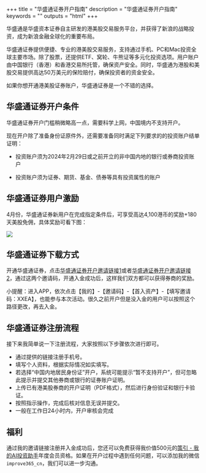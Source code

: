 +++
title = "华盛通证券开户指南"
description = "华盛通证券开户指南"
keywords = ""
outputs = "html"
+++

华盛通是华盛资本证券自主研发的港美股交易服务平台，并获得了新浪的战略投资，成为新浪金融全球化的重要布局。

华盛通证券提供便捷、专业的港美股交易服务，支持通过手机、PC和Mac投资全球主要市场。除了股票，还提供ETF、窝轮、牛熊证等多元化投资选项。用户账户由中国银行（香港）和香港交易所托管，确保资产安全。同时，华盛通为港股和美股交易提供高达50万美元的保险赔付，确保投资者的资金安全。

如果你想开通港美股证券账户，华盛通证券是一个不错的选择。

## 华盛通证券开户条件

华盛通证券开户门槛稍微略高一点，需要科学上网，中国境内不支持开户。

现在开户除了准备身份证原件外，还需要准备同时满足下列要求的的投资账户结单证明：

- 投资账户须为2024年2月29日或之前开立的非中国内地的银行或券商投资账户

- 投资账户须为证券、期货、基金、债券等具有投资属性的账户

## 华盛通证券用户激励

4月份，华盛通证券新用户在完成指定条件后，可享受高达4,100港币的奖励+180天美股免佣，具体奖励可看下图：

![](https://img.bmpi.dev/d1ad1145-154b-d81b-39ce-3281ad82aa33.png)

## 华盛通证券下载方式

开通华盛通证券，点击[华盛通证券开户邀请链接1](https://www.vcltrade.com/activitiesr/guide-open-account?_scnl=XXEA&t=1)或者[华盛通证券开户邀请链接2](https://www.vbkr.com/kh/apply/app-switch?_scnl=XXEA&_p=1)，通过这两个邀请码，开通入金成功后，这样我们双方都可以获得券商的奖励。

小提醒：进入APP，依次点击【我的】-【邀请码】-【首入资产】-【填写邀请码：XXEA】，也能参与本次活动。很久之前开户但是没入金的用户可以按照这个路径更改，再去入金。

## 华盛通证券注册流程

接下来我简单说一下注册流程，大家按照以下步骤依次进行即可。

- 通过提供的链接注册手机号。
- 填写个人资料，根据实际情况如实填写。
- 若选择“中国内地居民身份证”开户，系统可能提示“暂不支持开户”，但可忽略此提示并提交其他券商或银行的证券账户证明。
- 上传已有港美股券商的开户证明（PDF格式），然后进行身份验证和银行卡验证。
- 按照指示操作，完成后核对信息无误并提交。
- 一般在工作日24小时内，开户审核会完成

## 福利

通过我的邀请链接注册并入金成功后，您还可以免费获得我价值500元的[策引 - 我的AI投资助手](https://www.myinvestpilot.com/)年度会员资格。如果在开户过程中遇到任何问题，可以添加我的微信`improve365_cn`，我们可以进一步沟通。